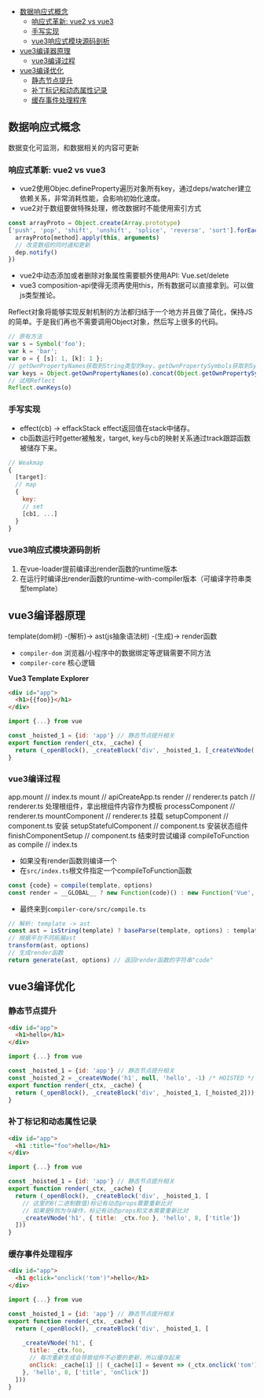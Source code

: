 <!-- TOC -->

- [数据响应式概念](#数据响应式概念)
  - [响应式革新: vue2 vs vue3](#响应式革新-vue2-vs-vue3)
  - [手写实现](#手写实现)
  - [vue3响应式模块源码剖析](#vue3响应式模块源码剖析)
- [vue3编译器原理](#vue3编译器原理)
  - [vue3编译过程](#vue3编译过程)
- [vue3编译优化](#vue3编译优化)
  - [静态节点提升](#静态节点提升)
  - [补丁标记和动态属性记录](#补丁标记和动态属性记录)
  - [缓存事件处理程序](#缓存事件处理程序)

<!-- /TOC -->

## 数据响应式概念
数据变化可监测，和数据相关的内容可更新

### 响应式革新: vue2 vs vue3
* vue2使用Objec.defineProperty遍历对象所有key，通过deps/watcher建立依赖关系，非常消耗性能，会影响初始化速度。
* vue2对于数组要做特殊处理，修改数据时不能使用索引方式
```js
const arrayProto = Object.create(Array.prototype)
['push', 'pop', 'shift', 'unshift', 'splice', 'reverse', 'sort'].forEach(method => {
  arrayProto[method].apply(this, arguments)
  // 改变数组的同时通知更新
  dep.notify()
})
```
* vue2中动态添加或者删除对象属性需要额外使用API: Vue.set/delete
* vue3 composition-api使得无须再使用this，所有数据可以直接拿到。可以做js类型推论。

Reflect对象将能够实现反射机制的方法都归结于一个地方并且做了简化，保持JS的简单。于是我们再也不需要调用Object对象，然后写上很多的代码。

```js
// 原有方法
var s = Symbol('foo');
var k = 'bar';
var o = { [s]: 1, [k]: 1 };
// getOwnPropertyNames获取到String类型的key，getOwnPropertySymbols获取到Symbol类型的key
var keys = Object.getOwnPropertyNames(o).concat(Object.getOwnPropertySymbols(o));
// 试用Reflect
Reflect.ownKeys(o)
```

### 手写实现

* effect(cb) -> effackStack effect返回值在stack中储存。
* cb函数运行时getter被触发，target, key与cb的映射关系通过track跟踪函数被储存下来。
```js
// Weakmap
{
  [target]:
  // map
  {
    key:
    // set
    [cb1, ...]
  }
}
```

### vue3响应式模块源码剖析

1. 在vue-loader提前编译出render函数的runtime版本
2. 在运行时编译出render函数的runtime-with-compiler版本（可编译字符串类型template）

## vue3编译器原理
template(dom树) -(解析)-> ast(js抽象语法树) -(生成)-> render函数

* `compiler-dom` 浏览器/小程序中的数据绑定等逻辑需要不同方法
* `compiler-core` 核心逻辑

**Vue3 Template Explorer**

```html
<div id="app">
  <h1>{{foo}}</h1>
</div>
```

```js
import {...} from vue

const _hoisted_1 = {id: 'app'} // 静态节点提升相关
export function render(_ctx, _cache) {
  return (_openBlock(), _createBlock('div', _hoisted_1, [_createVNode('h1', null, _toDisplayString(_ctx.foo), 1)]))
}
```

### vue3编译过程
app.mount // index.ts
mount // apiCreateApp.ts
render // renderer.ts
patch // renderer.ts 处理根组件，拿出根组件内容作为模板
processComponent // renderer.ts
mountComponent // renderer.ts 挂载
setupComponent // component.ts 安装
setupStatefulComponent // component.ts 安装状态组件
finishComponentSetup // component.ts 结束时尝试编译
compileToFunction as compile // index.ts

* 如果没有render函数则编译一个
* 在`src/index.ts`根文件指定一个compileToFunction函数
```js
const {code} = compile(template, options)
const render = __GLOBAL__ ? new Function(code)() : new Function('Vue', code)(runtionDom)
```
* 最终来到`compiler-core/src/compile.ts`
```js
// 解析: template -> ast
const ast = isString(template) ? baseParse(template, options) : template
// 根据平台不同拓展ast
transform(ast, options)
// 生成render函数
return generate(ast, options) // 返回render函数的字符串"code"
```

## vue3编译优化
### 静态节点提升

```html
<div id="app">
  <h1>hello</h1>
</div>
```

```js
import {...} from vue

const _hoisted_1 = {id: 'app'} // 静态节点提升相关
const _hoisted_2 = _createVNode('h1', null, 'hello', -1) /* HOISTED */
export function render(_ctx, _cache) {
  return (_openBlock(), _createBlock('div', _hoisted_1, [_hoisted_2]))
}
```
### 补丁标记和动态属性记录
```html
<div id="app">
  <h1 :title="foo">hello</h1>
</div>
```

```js
import {...} from vue

const _hoisted_1 = {id: 'app'} // 静态节点提升相关
export function render(_ctx, _cache) {
  return (_openBlock(), _createBlock('div', _hoisted_1, [
    // 这里的8(二进制数值)标记有动态props需要重新比对
    // 如果是9则为与操作，标记有动态props和文本需要重新比对
    _createVNode('h1', { title: _ctx.foo }, 'hello', 8, ['title'])
  ]))
}
```
### 缓存事件处理程序
```html
<div id="app">
  <h1 @click="onclick('tom')">hello</h1>
</div>
```

```js
import {...} from vue

const _hoisted_1 = {id: 'app'} // 静态节点提升相关
export function render(_ctx, _cache) {
  return (_openBlock(), _createBlock('div', _hoisted_1, [
    
    _createVNode('h1', {
      title: _ctx.foo,
      // 每次重新生成会导致组件不必要的更新，所以缓存起来
      onClick: _cache[1] || (_cache[1] = $event => (_ctx.onclick('tom')))
    }, 'hello', 8, ['title', 'onClick'])
  ]))
}
```
